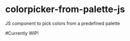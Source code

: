 # colorpicker-from-palette-js
JS component to pick colors from a predefined palette

#Currently WIP!
